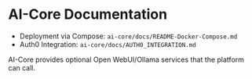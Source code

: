 # AI-Core Documentation

- Deployment via Compose: `ai-core/docs/README-Docker-Compose.md`
- Auth0 Integration: `ai-core/docs/AUTH0_INTEGRATION.md`

AI-Core provides optional Open WebUI/Ollama services that the platform can call.
